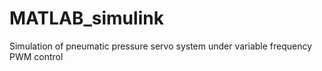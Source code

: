 # MATLAB_simulink
Simulation of pneumatic pressure servo system under variable frequency PWM control
